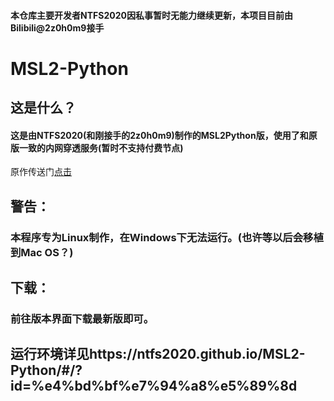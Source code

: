#### 本仓库主要开发者NTFS2020因私事暂时无能力继续更新，本项目目前由Bilibili@2z0h0m9接手
# MSL2-Python
## 这是什么？
#### 这是由NTFS2020(和刚接手的2z0h0m9)制作的MSL2Python版，使用了和原版一致的内网穿透服务(暂时不支持付费节点)
原作传送门[点击](https://github.com/Waheal/MSL2)
## 警告：
### 本程序专为Linux制作，在Windows下无法运行。(也许等以后会移植到Mac OS？)
## 下载：
### 前往版本界面下载最新版即可。
## 运行环境详见https://ntfs2020.github.io/MSL2-Python/#/?id=%e4%bd%bf%e7%94%a8%e5%89%8d
